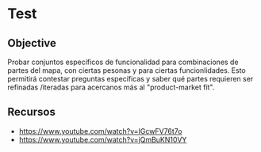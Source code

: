 # Test

## Objective

Probar conjuntos específicos de funcionalidad para combinaciones de partes
del mapa, con ciertas pesonas y para ciertas funcionlidades. Esto permitirá
contestar preguntas específicas y saber qué partes requieren ser refinadas
/iteradas para acercanos más al "product-market fit".

## Recursos

- https://www.youtube.com/watch?v=IGcwFV76t7o
- https://www.youtube.com/watch?v=jQmBuKN10VY

